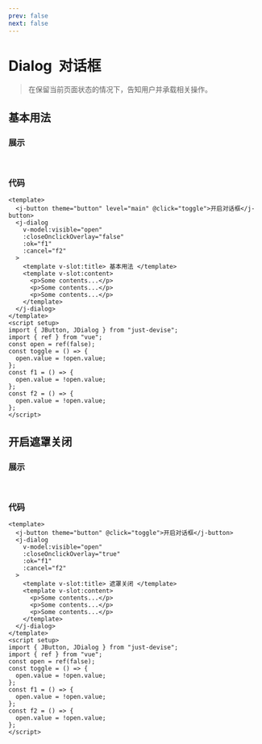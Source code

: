 ```yaml
---
prev: false
next: false
---
```

<script setup>
import DialogDemo1 from '../components/dialog-demo-1.vue'
import DialogDemo2 from '../components/dialog-demo-2.vue'

</script>

# Dialog &nbsp;对话框

> 在保留当前页面状态的情况下，告知用户并承载相关操作。

## 基本用法

### 展示

<br />
<dialog-demo-1 />

### 代码

```vue
<template>
  <j-button theme="button" level="main" @click="toggle">开启对话框</j-button>
  <j-dialog
    v-model:visible="open"
    :closeOnclickOverlay="false"
    :ok="f1"
    :cancel="f2"
  >
    <template v-slot:title> 基本用法 </template>
    <template v-slot:content>
      <p>Some contents...</p>
      <p>Some contents...</p>
      <p>Some contents...</p>
    </template>
  </j-dialog>
</template>
<script setup>
import { JButton, JDialog } from "just-devise";
import { ref } from "vue";
const open = ref(false);
const toggle = () => {
  open.value = !open.value;
};
const f1 = () => {
  open.value = !open.value;
};
const f2 = () => {
  open.value = !open.value;
};
</script>
```

## 开启遮罩关闭

### 展示

<br />
<dialog-demo-2 />

### 代码

```vue
<template>
  <j-button theme="button" @click="toggle">开启对话框</j-button>
  <j-dialog
    v-model:visible="open"
    :closeOnclickOverlay="true"
    :ok="f1"
    :cancel="f2"
  >
    <template v-slot:title> 遮罩关闭 </template>
    <template v-slot:content>
      <p>Some contents...</p>
      <p>Some contents...</p>
      <p>Some contents...</p>
    </template>
  </j-dialog>
</template>
<script setup>
import { JButton, JDialog } from "just-devise";
import { ref } from "vue";
const open = ref(false);
const toggle = () => {
  open.value = !open.value;
};
const f1 = () => {
  open.value = !open.value;
};
const f2 = () => {
  open.value = !open.value;
};
</script>
```
